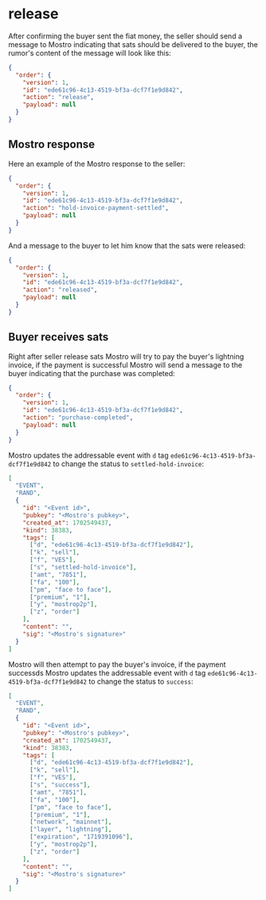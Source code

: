 # release

After confirming the buyer sent the fiat money, the seller should send a message to Mostro indicating that sats should be delivered to the buyer, the rumor's content of the message will look like this:

```json
{
  "order": {
    "version": 1,
    "id": "ede61c96-4c13-4519-bf3a-dcf7f1e9d842",
    "action": "release",
    "payload": null
  }
}
```

## Mostro response

Here an example of the Mostro response to the seller:

```json
{
  "order": {
    "version": 1,
    "id": "ede61c96-4c13-4519-bf3a-dcf7f1e9d842",
    "action": "hold-invoice-payment-settled",
    "payload": null
  }
}
```

And a message to the buyer to let him know that the sats were released:

```json
{
  "order": {
    "version": 1,
    "id": "ede61c96-4c13-4519-bf3a-dcf7f1e9d842",
    "action": "released",
    "payload": null
  }
}
```

## Buyer receives sats

Right after seller release sats Mostro will try to pay the buyer's lightning invoice, if the payment is successful Mostro will send a message to the buyer indicating that the purchase was completed:

```json
{
  "order": {
    "version": 1,
    "id": "ede61c96-4c13-4519-bf3a-dcf7f1e9d842",
    "action": "purchase-completed",
    "payload": null
  }
}
```

Mostro updates the addressable event with `d` tag `ede61c96-4c13-4519-bf3a-dcf7f1e9d842` to change the status to `settled-hold-invoice`:

```json
[
  "EVENT",
  "RAND",
  {
    "id": "<Event id>",
    "pubkey": "<Mostro's pubkey>",
    "created_at": 1702549437,
    "kind": 38383,
    "tags": [
      ["d", "ede61c96-4c13-4519-bf3a-dcf7f1e9d842"],
      ["k", "sell"],
      ["f", "VES"],
      ["s", "settled-hold-invoice"],
      ["amt", "7851"],
      ["fa", "100"],
      ["pm", "face to face"],
      ["premium", "1"],
      ["y", "mostrop2p"],
      ["z", "order"]
    ],
    "content": "",
    "sig": "<Mostro's signature>"
  }
]
```

Mostro will then attempt to pay the buyer's invoice, if the payment successds Mostro updates the addressable event with `d` tag `ede61c96-4c13-4519-bf3a-dcf7f1e9d842` to change the status to `success`:

```json
[
  "EVENT",
  "RAND",
  {
    "id": "<Event id>",
    "pubkey": "<Mostro's pubkey>",
    "created_at": 1702549437,
    "kind": 38383,
    "tags": [
      ["d", "ede61c96-4c13-4519-bf3a-dcf7f1e9d842"],
      ["k", "sell"],
      ["f", "VES"],
      ["s", "success"],
      ["amt", "7851"],
      ["fa", "100"],
      ["pm", "face to face"],
      ["premium", "1"],
      ["network", "mainnet"],
      ["layer", "lightning"],
      ["expiration", "1719391096"],
      ["y", "mostrop2p"],
      ["z", "order"]
    ],
    "content": "",
    "sig": "<Mostro's signature>"
  }
]
```
